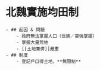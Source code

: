 # 北魏實施**均田制**
	- ## 起因 & 問題
		- 政府無法掌握人口（世族／豪強掌握）
		- 掌握大量荒地
		- [[土地兼併]]嚴重
	- ## 制度
		- 登記戶口得土地，**無限制**